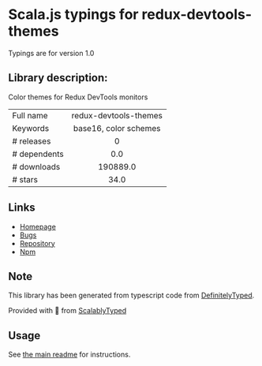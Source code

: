 
# Scala.js typings for redux-devtools-themes

Typings are for version 1.0

## Library description:
Color themes for Redux DevTools monitors

|                    |                 |
| ------------------ | :-------------: |
| Full name          | redux-devtools-themes |
| Keywords           | base16, color schemes |
| # releases         | 0 |
| # dependents       | 0.0 |
| # downloads        | 190889.0 |
| # stars            | 34.0 |

## Links
- [Homepage](https://github.com/gaearon/redux-devtools-themes)
- [Bugs](https://github.com/gaearon/redux-devtools-themes/issues)
- [Repository](https://github.com/gaearon/redux-devtools-themes)
- [Npm](https://www.npmjs.com/package/redux-devtools-themes)
    


## Note
This library has been generated from typescript code from [DefinitelyTyped](https://definitelytyped.org).

Provided with :purple_heart: from [ScalablyTyped](https://github.com/oyvindberg/ScalablyTyped)

## Usage
See [the main readme](../../readme.md) for instructions.



